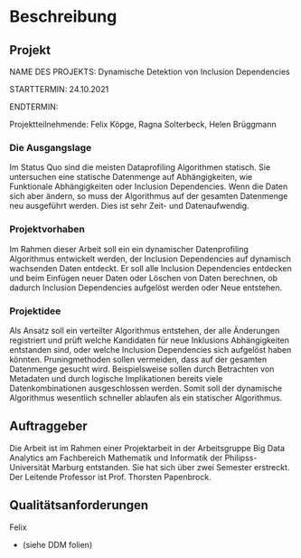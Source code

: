 # Beschreibung

## Projekt

NAME DES PROJEKTS: Dynamische Detektion von Inclusion Dependencies

STARTTERMIN: 24.10.2021

ENDTERMIN:

Projektteilnehmende: Felix Köpge, Ragna Solterbeck, Helen Brüggmann

### Die Ausgangslage

Im Status Quo sind die meisten Dataprofiling Algorithmen statisch. Sie untersuchen eine statische Datenmenge auf Abhängigkeiten, wie Funktionale Abhängigkeiten oder Inclusion Dependencies. Wenn die Daten sich aber ändern, so muss der Algorithmus auf der gesamten Datenmenge neu ausgeführt werden. Dies ist sehr Zeit- und Datenaufwendig.

### Projektvorhaben

Im Rahmen dieser Arbeit soll ein ein dynamischer Datenprofiling Algorithmus entwickelt werden, der Inclusion Dependencies auf dynamisch wachsenden Daten entdeckt. Er soll alle Inclusion Dependencies entdecken und beim Einfügen neuer Daten oder Löschen von Daten berechnen, ob dadurch Inclusion Dependencies aufgelöst werden oder Neue entstehen.

### Projektidee

Als Ansatz soll ein verteilter Algorithmus entstehen, der alle Änderungen registriert und prüft welche Kandidaten für neue Inklusions Abhängigkeiten entstanden sind, oder welche Inclusion Dependencies sich aufgelöst haben könnten. Pruningmethoden sollen vermeiden, dass auf der gesamten Datenmenge gesucht wird. Beispielsweise sollen durch Betrachten von Metadaten und durch logische Implikationen bereits viele Datenkombinationen ausgeschlossen werden. Somit soll der dynamische Algorithmus wesentlich schneller ablaufen als ein statischer Algorithmus.

## Auftraggeber

Die Arbeit ist im Rahmen einer Projektarbeit in der Arbeitsgruppe Big Data Analytics am Fachbereich Mathematik und Informatik der Philipss-Universität Marburg entstanden. Sie hat sich über zwei Semester erstreckt. Der Leitende Professor ist Prof. Thorsten Papenbrock.

## Qualitätsanforderungen

Felix

- (siehe DDM folien)
